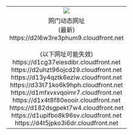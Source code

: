 ﻿<table>
  <tr></tr>
  <tr><td colspan=2 align=center><img src="https://d2l6w3re3phum9.cloudfront.net/Up/oGate.jpg" /></td></tr>
  <tr><td colspan=2 align=center>网门动态网址<br/>(最新)
<br>https://d2l6w3re3phum9.cloudfront.net
<br/><br/>(以下网址可能失效)
<br>https://d1cg37eiesdibr.cloudfront.net
<br>https://d2uhzt96ojcd29.cloudfront.net
<br>https://d13y4qztk6ezlw.cloudfront.net
<br>https://d33t71ko6k9hph.cloudfront.net
<br>https://d1mfxvxvqoimr7.cloudfront.net
<br>https://d1x4t8f80eooir.cloudfront.net
<br>https://d182dsgpekt7w4.cloudfront.net
<br>https://d1upifbo8k96sv.cloudfront.net
<br>https://d4t5jpko3i6dr.cloudfront.net
    </td>
  </tr>
</table>
